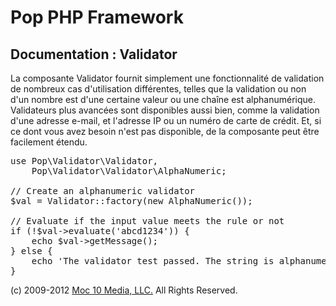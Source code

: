 Pop PHP Framework
=================

Documentation : Validator
-------------------------

La composante Validator fournit simplement une fonctionnalité de validation de nombreux cas d'utilisation différentes, telles que la validation ou non d'un nombre est d'une certaine valeur ou une chaîne est alphanumérique. Validateurs plus avancées sont disponibles aussi bien, comme la validation d'une adresse e-mail, et l'adresse IP ou un numéro de carte de crédit. Et, si ce dont vous avez besoin n'est pas disponible, de la composante peut être facilement étendu.


<pre>
use Pop\Validator\Validator,
    Pop\Validator\Validator\AlphaNumeric;

// Create an alphanumeric validator
$val = Validator::factory(new AlphaNumeric());

// Evaluate if the input value meets the rule or not
if (!$val->evaluate('abcd1234')) {
    echo $val->getMessage();
} else {
    echo 'The validator test passed. The string is alphanumeric.';
}
</pre>

(c) 2009-2012 [Moc 10 Media, LLC.](http://www.moc10media.com) All Rights Reserved.
